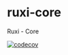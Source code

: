 # ruxi-core
Ruxi - Core

[![codecov](https://codecov.io/gh/MaxiCB/ruxi-core/branch/master/graph/badge.svg?token=ZAA0KGZWGK)](https://codecov.io/gh/MaxiCB/ruxi-core)

